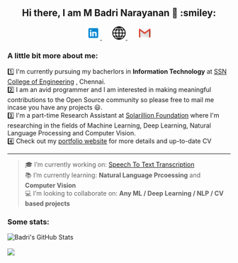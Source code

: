 <h2 align="center"> Hi there, I am M Badri Narayanan 👋 :smiley: </h2>
<p align="center">
    <a href="https://www.linkedin.com/in/mbadrinarayanan" >
        <img alt = "Badri's LinkedIn" width="30px" src="https://raw.githubusercontent.com/MBadriNarayanan/MBadriNarayanan/master/img/LinkedIn.svg">
    </a>
    &nbsp;&nbsp;&nbsp;&nbsp;&nbsp;
    <a href="https://www.linkedin.com/in/mbadrinarayanan" >
        <img alt = "Badri's Portfolio Website" width="30px" src="https://raw.githubusercontent.com/MBadriNarayanan/MBadriNarayanan/master/img/internet.svg">
    </a>
    &nbsp;&nbsp;&nbsp;&nbsp;&nbsp;
    <a href="mailto:immbadri3@gmail.com" >
        <img alt = "mahesh's mail" width="30px" src="https://raw.githubusercontent.com/MBadriNarayanan/MBadriNarayanan/master/img/Gmail.svg">
    </a>
</p>

### A little bit more about me:
:one: I'm currently pursuing my bacherlors in **Information Technology** at [SSN College of Engineering](https://www.ssn.edu.in) , Chennai. <br>
:two: I am an avid programmer and I am interested in making meaningful contributions to the Open Source community so please free to mail me incase you have any projects :smiley:.<br>
:three: I'm a part-time Research Assistant at [Solarillion Foundation](https://solarillionfoundation.org/) where I'm researching in the fields of Machine Learning, Deep Learning, Natural Language Processing and Computer Vision.<br>
:four: Check out my [portfolio website](https://mbadrinarayanan.github.io) for more details and up-to-date CV
<hr>



> :mortar_board: I’m currently working on: [Speech To Text Transcription](https://github.com/MBadriNarayanan/SpeechRecognition)<br>
> :books: I’m currently learning: **Natural Language Prcoessing** and **Computer Vision**<br>
> :computer: I’m looking to collaborate on: **Any ML / Deep Learning / NLP / CV based projects**<br>

### Some stats:

<p>
<img src="https://github-readme-stats.vercel.app/api?username=MBadriNarayanan&show_icons=true&hide=stars&include_all_commits=true&theme=highcontrast" alt="Badri's GitHub Stats" />
<br>
<br>
<img src="https://github-readme-stats.vercel.app/api/top-langs/?username=MaheshBharadwaj&layout=compact&theme=highcontrast" />
</p>
